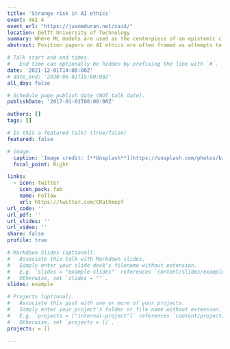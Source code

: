 ```yaml
---
title: 'Strange risk in AI ethics'
event: XAI 4 
event_url: "https://juanmduran.net/xai4/"
location: Delft University of Technology
summary: Where ML models are used as the centerpiece of an epistemic classification procedure, reliability is not sufficient for ethical use. The nature of classification errors should be taken into account.
abstract: Position papers on AI ethics are often framed as attempts to work out technical and regulatory strategies for attaining what is commonly called trustworthy AI. In such papers, the technical and regulatory strategies are frequently analyzed in detail, but the concept of trustworthy AI is not. As a result, it remains unclear. This paper lays out a variety of possible interpretations of the concept and concludes that none of them is appropriate. The central problem is that, by framing the ethics of AI in terms of trustworthiness, we reinforce unjustified anthropocentric assumptions that stand in the way of clear analysis. Furthermore, even if we insist on a purely epistemic interpretation of the concept, according to which trustworthiness just means measurable reliability, it turns out that the analysis will, nevertheless, suffer from a subtle form of anthropocentrism. The paper goes on to develop the concept of strange error, which serves both to sharpen the initial diagnosis of the inadequacy of trustworthy AI, and to articulate the novel epistemological situation created by the use of AI. The paper concludes with a discussion of how strange error puts pressure on standard practices of assessing moral culpability, especially in the context of medicine.

# Talk start and end times.
#   End time can optionally be hidden by prefixing the line with `#`.
date: '2021-12-01T14:00:00Z'
# date_end: '2030-06-01T15:00:00Z'
all_day: false

# Schedule page publish date (NOT talk date).
publishDate: '2017-01-01T00:00:00Z'

authors: []
tags: []

# Is this a featured talk? (true/false)
featured: false

# image:
  caption: 'Image credit: [**Unsplash**](https://unsplash.com/photos/bzdhc5b3Bxs)'
  focal_point: Right

links:
  - icon: twitter
    icon_pack: fab
    name: Follow
    url: https://twitter.com/CRathkopf
url_code: ''
url_pdf: ''
url_slides: ''
url_video: ''
share: false
profile: true

# Markdown Slides (optional).
#   Associate this talk with Markdown slides.
#   Simply enter your slide deck's filename without extension.
#   E.g. `slides = "example-slides"` references `content/slides/example-slides.md`.
#   Otherwise, set `slides = ""`.
slides: example

# Projects (optional).
#   Associate this post with one or more of your projects.
#   Simply enter your project's folder or file name without extension.
#   E.g. `projects = ["internal-project"]` references `content/project/deep-learning/index.md`.
#   Otherwise, set `projects = []`.
projects: = []
  
---
```





